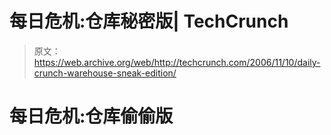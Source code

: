 # 每日危机:仓库秘密版| TechCrunch

> 原文：<https://web.archive.org/web/http://techcrunch.com/2006/11/10/daily-crunch-warehouse-sneak-edition/>

# 每日危机:仓库偷偷版